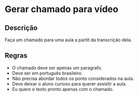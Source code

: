 # Gerar chamado para vídeo

## Descrição

Faça um chamado para uma aula a partit da transcrição dela.

## Regras

- O chamado deve ser apenas um paragrafo.
- Deve ser em português brasileiro.
- Não precisa abordar todos os ponto considerados na aula.
- Deve deixar o aluno curioso para querer assistir a aula.
- Eu quero o texto pronto apenas com o chamado.

